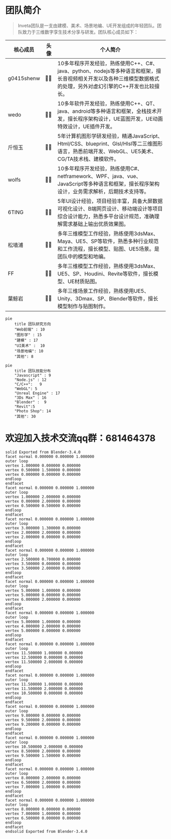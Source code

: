 # 团队简介

>Inveta团队是一支由建模、美术、场景地编、UE开发组成的年轻团队。团队致力于三维数字孪生技术分享与研发。团队核心成员如下：

| 核心成员   | 头像 | 个人简介                                                                                                                                                         |
| ---------- | ---- | ---------------------------------------------------------------------------------------------------------------------------------------------------------------- |
| g0415shenw | 👨🏻    | 10多年程序开发经验，熟练使用C++、C#、java、python、nodejs等多种语言和框架，擅长音视频相关开发以及各种三维模型数据格式的处理，另外对虚幻引擎的C++开发也比较擅长。 |
| wedo       | 👨🏻    | 10多年软件开发经验，熟练使用C++、QT、java、android等多种语言和框架，全栈技术开发，擅长程序架构设计，UE蓝图开发，UE动画特效设计，UE插件开发。                     |
| 斤恒玉     | 👨🏻    | 5年计算机图形学研发经验，精通JavaScript、Html/CSS、blueprint、Glsl/Hlsl等二三维图形语言，熟悉前端开发、WebGL、UE5美术、CG/TA技术栈、建模软件。                   |
| wolfs      | 👨🏻    | 10多年程序开发经验，熟练使用C#、netframework、WPF、java、vue、JavaScript等多种语言和框架，擅长程序架构设计，业务需求解析，后期技术支持等。                       |
| 6TING      | 👩🏻    | 5年UI设计经验，项目经验丰富，具备大屏数据可视化设计、B端网页设计、移动端设计等项目综合设计能力，熟悉多平台设计规范，准确理解需求基础上输出优质效果图。           |
| 松墙浦     | 👨🏻    | 多年三维模型工作经验，熟练使用3dsMax、Maya、UE5、SP等软件，熟悉多种行业规范和工作流程，擅长模型、贴图、UE5场景。是团队中的模型和地编。                           |
| FF         | 👨🏻    | 多年三维模型工作经验，熟练使用3dsMax、UE5、SP、Houdini、Revite等软件，擅长模型、UE材质贴图。                                                                     |
| 葉鲸岩     | 👩🏻    | 多年三维场景工作经验，熟练使用UE5、Unity、3Dmax、SP、Blender等软件，擅长模型制作与贴图制作。                                                                     |

```mermaid
pie  
    title 团队研究方向
    "Web前端" : 10
    "图形学" : 15
    "建模" : 17
    "UI美术" :  10
    "场景地编": 10
    "其他": 8
```

```mermaid
pie  
    title 团队技能分布
    "Javascript" : 9
    "Node.js" : 12
    "C/C++":   9
    "WebGL": 5
    "Unreal Engine" : 17
    "3Ds Max" : 16
    "Blender" :  9
    "Revit":5
    "Photo Shop": 14
    "其他": 30
```

# 欢迎加入技术交流qq群：681464378


```stl
solid Exported from Blender-3.4.0
facet normal 0.000000 0.000000 1.000000
outer loop
vertex 1.000000 0.000000 0.000000
vertex 0.500000 1.500000 0.000000
vertex 0.000000 0.000000 0.000000
endloop
endfacet
facet normal 0.000000 0.000000 1.000000
outer loop
vertex 1.000000 2.000000 0.000000
vertex 0.000000 2.000000 0.000000
vertex 0.500000 0.500000 0.000000
endloop
endfacet
facet normal 0.000000 0.000000 1.000000
outer loop
vertex 3.000000 1.300000 0.000000
vertex 2.000000 2.000000 0.000000
vertex 2.000000 0.000000 0.000000
endloop
endfacet
facet normal 0.000000 0.000000 1.000000
outer loop
vertex 2.500000 0.700000 0.000000
vertex 3.500000 0.000000 0.000000
vertex 3.500000 2.000000 0.000000
endloop
endfacet
facet normal 0.000000 0.000000 1.000000
outer loop
vertex 5.000000 1.000000 0.000000
vertex 5.000000 0.000000 0.000000
vertex 6.000000 2.000000 0.000000
endloop
endfacet
facet normal 0.000000 0.000000 1.000000
outer loop
vertex 5.000000 1.000000 0.000000
vertex 4.000000 2.000000 0.000000
vertex 5.000000 0.000000 0.000000
endloop
endfacet
facet normal 0.000000 0.000000 1.000000
outer loop
vertex 11.500000 1.000000 0.000000
vertex 12.500000 0.000000 0.000000
vertex 11.500000 2.000000 0.000000
endloop
endfacet
facet normal 0.000000 0.000000 1.000000
outer loop
vertex 11.500000 1.000000 0.000000
vertex 11.500000 2.000000 0.000000
vertex 10.500000 0.000000 0.000000
endloop
endfacet
facet normal 0.000000 0.000000 1.000000
outer loop
vertex 9.800000 0.000000 0.000000
vertex 9.500000 2.000000 0.000000
vertex 9.200000 0.000000 0.000000
endloop
endfacet
facet normal 0.000000 0.000000 1.000000
outer loop
vertex 10.500000 2.000000 0.000000
vertex 8.500000 2.000000 0.000000
vertex 9.500000 1.500000 0.000000
endloop
endfacet
facet normal 0.000000 0.000000 1.000000
outer loop
vertex 8.000000 2.000000 0.000000
vertex 6.500000 2.000000 0.000000
vertex 7.000000 1.000000 0.000000
endloop
endfacet
facet normal 0.000000 0.000000 1.000000
outer loop
vertex 8.000000 0.000000 0.000000
vertex 7.000000 1.000000 0.000000
vertex 6.500000 0.000000 0.000000
endloop
endfacet
endsolid Exported from Blender-3.4.0

```
